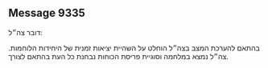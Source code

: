 ## Message 9335

דובר צה״ל: 

בהתאם להערכת המצב בצה״ל הוחלט על השהיית יציאות זמנית של היחידות הלוחמות. 
צה״ל נמצא במלחמה וסוגיית פריסת הכוחות נבחנת כל העת בהתאם לצורך.


